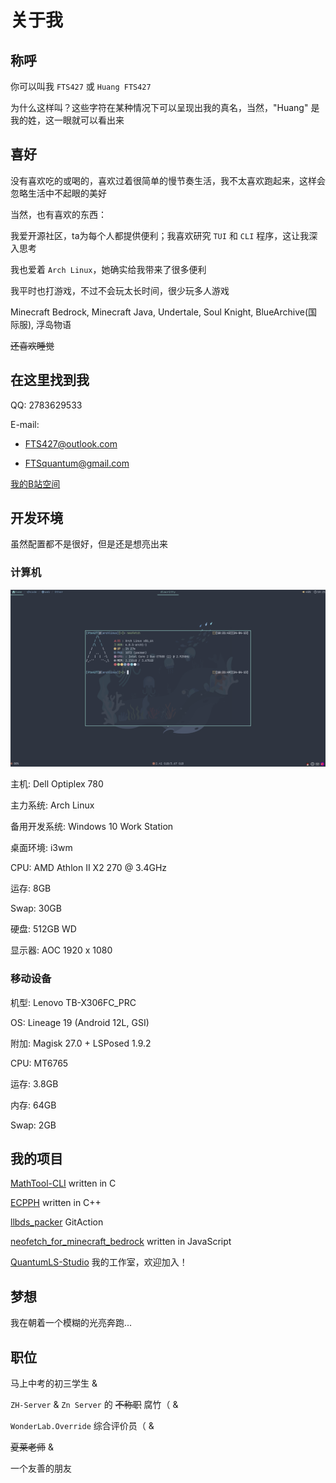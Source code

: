 # 关于我

## 称呼

你可以叫我 `FTS427` 或 `Huang FTS427`

为什么这样叫？这些字符在某种情况下可以呈现出我的真名，当然，"Huang" 是我的姓，这一眼就可以看出来

## 喜好

没有喜欢吃的或喝的，喜欢过着很简单的慢节奏生活，我不太喜欢跑起来，这样会忽略生活中不起眼的美好

当然，也有喜欢的东西：

我爱开源社区，ta为每个人都提供便利；我喜欢研究 `TUI` 和 `CLI` 程序，这让我深入思考

我也爱着 `Arch Linux`，她确实给我带来了很多便利

我平时也打游戏，不过不会玩太长时间，很少玩多人游戏

Minecraft Bedrock, Minecraft Java, Undertale, Soul Knight, BlueArchive(国际服), 浮岛物语

~~还喜欢睡觉~~

## 在这里找到我

QQ: 2783629533

E-mail:

- <FTS427@outlook.com>

- <FTSquantum@gmail.com>

[我的B站空间](https://space.bilibili.com/1978537245?spm_id_from=333.1007.0.0)

## 开发环境

虽然配置都不是很好，但是还是想亮出来

### 计算机

![my_computer](assets/my_computer.png)

主机: Dell Optiplex 780

主力系统: Arch Linux

备用开发系统: Windows 10 Work Station

桌面环境: i3wm

CPU: AMD Athlon II X2 270 @ 3.4GHz

运存: 8GB

Swap: 30GB

硬盘: 512GB WD

显示器: AOC 1920 x 1080

### 移动设备

机型: Lenovo TB-X306FC_PRC

OS: Lineage 19 (Android 12L, GSI)

附加: Magisk 27.0 + LSPosed 1.9.2

CPU: MT6765

运存: 3.8GB

内存: 64GB

Swap: 2GB

## 我的项目

[MathTool-CLI](https://github.com/QuantumLS-Studio/MathTool-CLI) written in C

[ECPPH](https://github.com/QuantumLS-Studio/ECPPH) written in C++

[llbds_packer](https://github.com/FTS427/llbds_packer) GitAction

[neofetch_for_minecraft_bedrock](https://github.com/FTS427/neofetch_for_minecraft_bedrock) written in JavaScript

[QuantumLS-Studio](https://github.com/QuantumLS-Studio) 我的工作室，欢迎加入！

## 梦想

我在朝着一个模糊的光亮奔跑...

## 职位

马上中考的初三学生 &

`ZH-Server` & `Zn Server` 的 ~~不称职~~ 腐竹（ &

`WonderLab.Override` 综合评价员（ &

~~夏莱老师~~ &

一个友善的朋友
